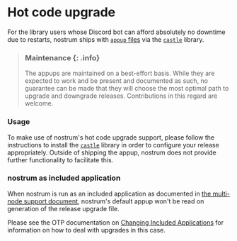 # Hot code upgrade

For the library users whose Discord bot can afford absolutely no downtime due to
restarts, nostrum ships with [`appup`
files](https://www.erlang.org/doc/man/appup.html) via the
[`castle`](https://github.com/ausimian/castle) library.


> ### Maintenance {: .info}
> 
> The appups are maintained on a best-effort basis. While they are expected to
> work and be present and documented as such, no guarantee can be made that they
> will choose the most optimal path to upgrade and downgrade releases.
> Contributions in this regard are welcome.


### Usage

To make use of nostrum's hot code upgrade support, please follow the
instructions to install the [`castle`](https://github.com/ausimian/castle)
library in order to configure your release appropriately. Outside of shipping
the appup, nostrum does not provide further functionality to facilitate this.


### nostrum as included application

When nostrum is run as an included application as documented in [the
multi-node support document](./multi_node.md), nostrum's default appup won't
be read on generation of the release upgrade file.

Please see the OTP documentation on [Changing Included
Applications](https://www.erlang.org/doc/design_principles/appup_cookbook.html#changing-included-applications)
for information on how to deal with upgrades in this case.


<!-- vim: set textwidth=80 sw=2 ts=2: -->
